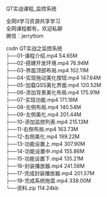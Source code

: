 QT实战课程_监控系统

全网it学习资源共享学习<br>全网课程都有，欢迎私聊<br>微信：jerryttom<br>

csdn QT实战之监控系统<br> ├──01-课程介绍.mp4 54.65M<br> ├──02-搭建开发环境.mp4 76.94M<br> ├──03-界面顶部布局.mp4 102.11M<br> ├──04-实现拖动美化按钮.mp4 147.64M<br> ├──05-加载QSS美化界面.mp4 120.52M<br> ├──06-添加背景美化布局.mp4 175.91M<br> ├──07-实现功能.mp4 171.18M<br> ├──08-左侧布局.mp4 140.54M<br> ├──09-左侧美化.mp4 201.44M<br> ├──10-添加监控列表.mp4 215.13M<br> ├──11-右侧布局.mp4 163.73M<br> ├──12-右侧美化.mp4 199.22M<br> ├──13-功能设置上.mp4 307.90M<br> ├──14-功能设置中.mp4 155.86M<br> ├──15-功能设置下.mp4 135.21M<br> ├──16-封装播放器.mp4 241.58M<br> ├──17-完成封装播放器.mp4 201.57M<br> ├──18-完成系统拖盘.mp4 338.00M<br> └──资料.zip 114.24kb